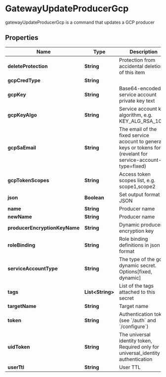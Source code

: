 

# GatewayUpdateProducerGcp

gatewayUpdateProducerGcp is a command that updates a GCP producer
## Properties

Name | Type | Description | Notes
------------ | ------------- | ------------- | -------------
**deleteProtection** | **String** | Protection from accidental deletion of this item |  [optional]
**gcpCredType** | **String** |  |  [optional]
**gcpKey** | **String** | Base64-encoded service account private key text |  [optional]
**gcpKeyAlgo** | **String** | Service account key algorithm, e.g. KEY_ALG_RSA_1024 |  [optional]
**gcpSaEmail** | **String** | The email of the fixed service acocunt to generate keys or tokens for. (revelant for service-account-type&#x3D;fixed) |  [optional]
**gcpTokenScopes** | **String** | Access token scopes list, e.g. scope1,scope2 |  [optional]
**json** | **Boolean** | Set output format to JSON |  [optional]
**name** | **String** | Producer name | 
**newName** | **String** | Producer name |  [optional]
**producerEncryptionKeyName** | **String** | Dynamic producer encryption key |  [optional]
**roleBinding** | **String** | Role binding definitions in json format |  [optional]
**serviceAccountType** | **String** | The type of the gcp dynamic secret. Options[fixed, dynamic] | 
**tags** | **List&lt;String&gt;** | List of the tags attached to this secret |  [optional]
**targetName** | **String** | Target name |  [optional]
**token** | **String** | Authentication token (see &#x60;/auth&#x60; and &#x60;/configure&#x60;) |  [optional]
**uidToken** | **String** | The universal identity token, Required only for universal_identity authentication |  [optional]
**userTtl** | **String** | User TTL |  [optional]



